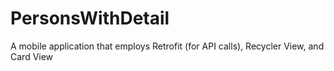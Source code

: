 # PersonsWithDetail
A mobile application that employs Retrofit (for API calls), Recycler View, and Card View
